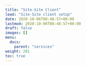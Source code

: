 ```yaml
---
title: "Site-Site Client"
lead: "Site-Site client setup"
date: 2020-10-06T08:48:57+00:00
lastmod: 2020-10-06T08:48:57+00:00
draft: false
images: []
menu:
  docs:
    parent: "services"
weight: 201
toc: true
---
```

